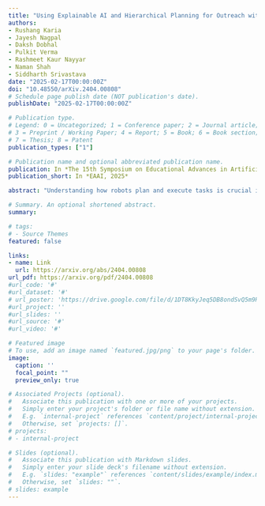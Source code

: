 ```yaml
---
title: "Using Explainable AI and Hierarchical Planning for Outreach with Robots"
authors:
- Rushang Karia
- Jayesh Nagpal
- Daksh Dobhal
- Pulkit Verma
- Rashmeet Kaur Nayyar
- Naman Shah
- Siddharth Srivastava
date: "2025-02-17T00:00:00Z"
doi: "10.48550/arXiv.2404.00808"
# Schedule page publish date (NOT publication's date).
publishDate: "2025-02-17T00:00:00Z"

# Publication type.
# Legend: 0 = Uncategorized; 1 = Conference paper; 2 = Journal article;
# 3 = Preprint / Working Paper; 4 = Report; 5 = Book; 6 = Book section;
# 7 = Thesis; 8 = Patent
publication_types: ["1"]

# Publication name and optional abbreviated publication name.
publication: In *The 15th Symposium on Educational Advances in Artificial Intelligence, 2025*
publication_short: In *EAAI, 2025*

abstract: "Understanding how robots plan and execute tasks is crucial in today's world, where they are becoming more prevalent in our daily lives. However, teaching non-experts, such as K-12 students, the complexities of robot planning can be challenging. This work presents an open-source platform, \nameAbbr{}, that simplifies the process using a visual interface that abstracts the details of various planning processes that robots use for performing complex mobile manipulation tasks. Using principles developed in the field of explainable AI, this intuitive platform enables students to use a high-level intuitive instruction set to perform complex tasks, visualize them on an in-built simulator, and to obtain helpful hints and natural language explanations for errors. Finally, \nameAbbr{}, includes an adaptive curriculum generation method that provides students with customized learning ramps. This platform's efficacy was tested through a user study with university students who had little to no computer science background. Our results show that \nameAbbr{} is highly effective in increasing student engagement, teaching robotics programming, and decreasing the time need to solve tasks as compared to baselines."

# Summary. An optional shortened abstract.
summary: 

# tags:
# - Source Themes
featured: false

links:
- name: Link
  url: https://arxiv.org/abs/2404.00808
url_pdf: https://arxiv.org/pdf/2404.00808
#url_code: '#'
#url_dataset: '#'
# url_poster: 'https://drive.google.com/file/d/1DT8KkyJeq5DB8ondSvQ5m9RCspVUZRkL/view'
#url_project: ''
#url_slides: ''
#url_source: '#'
#url_video: '#'

# Featured image
# To use, add an image named `featured.jpg/png` to your page's folder. 
image:
  caption: ''
  focal_point: ""
  preview_only: true

# Associated Projects (optional).
#   Associate this publication with one or more of your projects.
#   Simply enter your project's folder or file name without extension.
#   E.g. `internal-project` references `content/project/internal-project/index.md`.
#   Otherwise, set `projects: []`.
# projects:
# - internal-project

# Slides (optional).
#   Associate this publication with Markdown slides.
#   Simply enter your slide deck's filename without extension.
#   E.g. `slides: "example"` references `content/slides/example/index.md`.
#   Otherwise, set `slides: ""`.
# slides: example
---
```


<!-- {{% alert note %}}
Click the *Cite* button above to demo the feature to enable visitors to import publication metadata into their reference management software.
{{% /alert %}}

{{% alert note %}}
Click the *Slides* button above to demo Academic's Markdown slides feature.
{{% /alert %}}

Supplementary notes can be added here, including [code and math](https://sourcethemes.com/academic/docs/writing-markdown-latex/). -->